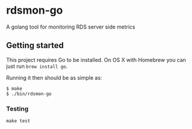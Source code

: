 # rdsmon-go

A golang tool for monitoring RDS server side metrics

## Getting started

This project requires Go to be installed. On OS X with Homebrew you can just run `brew install go`.

Running it then should be as simple as:

```console
$ make
$ ./bin/rdsmon-go
```

### Testing

``make test``